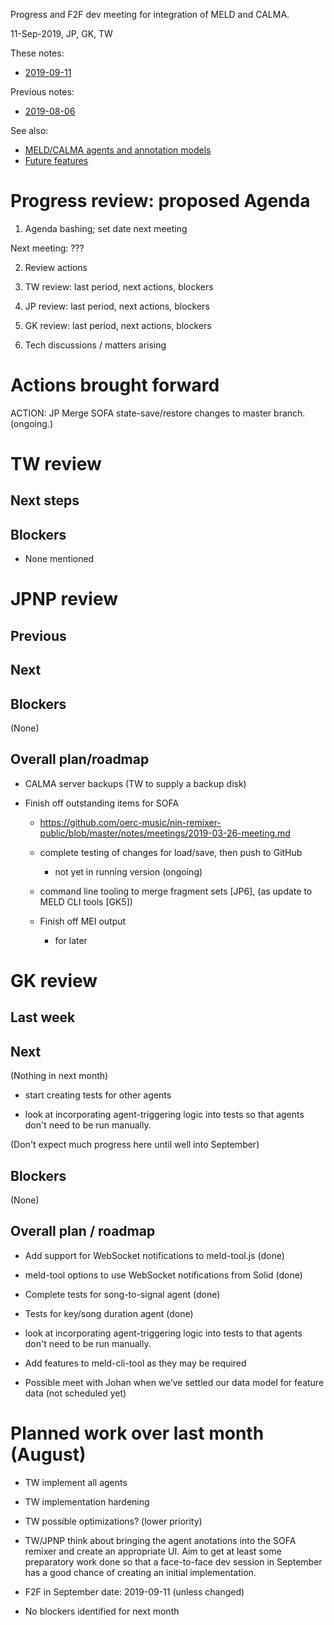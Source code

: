 Progress and F2F dev meeting for integration of MELD and CALMA.

11-Sep-2019, JP, GK, TW

These notes:
- [2019-09-11](https://github.com/oerc-music/meld-calma/blob/master/notes/planning/20190911-meeting.md)  

Previous notes:
- [2019-08-06](https://github.com/oerc-music/meld-calma/blob/master/notes/planning/20190806-telecon.md)  

See also:

- [MELD/CALMA agents and annotation models](https://github.com/oerc-music/meld-calma/blob/master/notes/meld-calma-agents-and-annotation-models.md)
- [Future features](https://github.com/oerc-music/meld-calma/blob/master/notes/future-features.md)


# Progress review: proposed Agenda

1. Agenda bashing; set date next meeting

Next meeting: ???

2. Review actions

3. TW review: last period, next actions, blockers

4. JP review: last period, next actions, blockers

5. GK review: last period, next actions, blockers

6. Tech discussions / matters arising


# Actions brought forward

ACTION: JP Merge SOFA state-save/restore changes to master branch.  (ongoing.)


# TW review

<!--
- looking with supporting structures, have re-scheduled activities

- number of occurrences agent: work-in-progress: hope to finish today.
-->

## Next steps

<!--
- finish number of occurrences agent

- Continue re-work of key/song duration agent to reuse output of song-to-signal agent
-->

## Blockers

- None mentioned

# JPNP review

## Previous

<!--
- Finish work on command line tool for fragment set merging.

- Merge remixer state I/O functions to master.

This will complete the planned SOFA updates.

- Improve support for triggering agent runs - aiming for some kind of framework that can handle running multiple agents, as needed (e.g. in response to container data changes).  Anticipate some kind of pub-sub mechanism to re-run computations when container changes, or in response to other triggers.
    - Note GK activity on Solid notifications
-->

## Next

## Blockers

(None)

## Overall plan/roadmap

- CALMA server backups (TW to supply a backup disk)

- Finish off outstanding items for SOFA 
    - https://github.com/oerc-music/nin-remixer-public/blob/master/notes/meetings/2019-03-26-meeting.md

    - complete testing of changes for load/save, then push to GitHub
        - not yet in running version (ongoing)

    - command line tooling to merge fragment sets [JP6], (as update to MELD CLI tools [GK5])

    - Finish off MEI output
        - for later


# GK review

## Last week

## Next

(Nothing in next month)

- start creating tests for other agents

- look at incorporating agent-triggering logic into tests so that agents don't need to be run manually.

(Don't expect much progress here until well into September)

## Blockers

(None)

## Overall plan / roadmap

- Add support for WebSocket notifications to meld-tool.js (done)

- meld-tool options to use WebSocket notifications from Solid (done)

- Complete tests for song-to-signal agent (done)

- Tests for key/song duration agent (done)

- look at incorporating agent-triggering logic into tests to that agents don't need to be run manually.

- Add features to meld-cli-tool as they may be required

- Possible meet with Johan when we’ve settled our data model for feature data (not scheduled yet)


# Planned work over last month (August)

- TW implement all agents

- TW implementation hardening

- TW possible optimizations? (lower priority)

- TW/JPNP think about bringing the agent anotations into the SOFA remixer and create an appropriate UI.   Aim to get at least some preparatory work done so that a face-to-face dev session in September has a good chance of creating an initial implementation.

- F2F in September date:  2019-09-11 (unless changed)

- No blockers identified for next month

